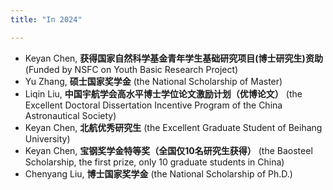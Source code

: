 ```yaml
---
title: "In 2024"

---
```


- Keyan Chen, **获得国家自然科学基金青年学生基础研究项目(博士研究生)资助** (Funded by NSFC on Youth Basic Research Project)
- Yu Zhang, **硕士国家奖学金** (the National Scholarship of Master)
- Liqin Liu, **中国宇航学会高水平博士学位论文激励计划（优博论文）** (the Excellent Doctoral Dissertation Incentive Program of the China Astronautical Society)
- Keyan Chen, **北航优秀研究生** (the Excellent Graduate Student of Beihang University)
- Keyan Chen, **宝钢奖学金特等奖（全国仅10名研究生获得）** (the Baosteel Scholarship, the first prize, only 10 graduate students in China)
- Chenyang Liu, **博士国家奖学金** (the National Scholarship of Ph.D.)

